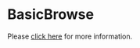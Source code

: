 # BasicBrowse

Please [click here](https://raymond.wtf/my-projects/BasicBrowse) for more information.
